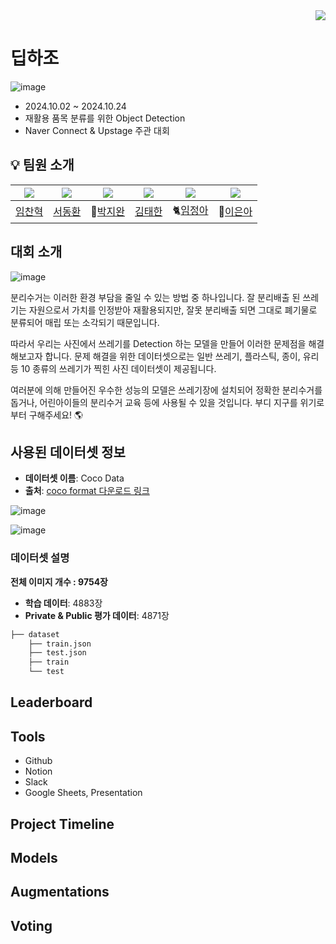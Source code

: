 <div align="right">
  <a href="https://hits.seeyoufarm.com"><img src="https://hits.seeyoufarm.com/api/count/incr/badge.svg?url=https://github.com/boostcampaitech7/level2-objectdetection-cv-18&count_bg=%23C6D2FF&title_bg=%23555555&icon=&icon_color=%23FFFFFF&title=hits&edge_flat=false"/></a>
</div>

# 딥하조
![image](https://github.com/user-attachments/assets/e05c3769-17ff-4d36-8cec-55be088530ca)
- 2024.10.02 ~ 2024.10.24
- 재활용 품목 분류를 위한 Object Detection
- Naver Connect & Upstage 주관 대회

## 💡 팀원 소개

| [![](https://avatars.githubusercontent.com/chan-note)](https://github.com/chan-note) | [![](https://avatars.githubusercontent.com/Donghwan127)](https://github.com/Donghwan127) | [![](https://avatars.githubusercontent.com/batwan01)](https://github.com/batwan01) | [![](https://avatars.githubusercontent.com/taehan79-kim)](https://github.com/taehan79-kim) | [![](https://avatars.githubusercontent.com/nOctaveLay)](https://github.com/nOctaveLay)  | [![](https://avatars.githubusercontent.com/Two-Silver)](https://github.com/Two-Silver)  |
| ---------------------------------------------------- | ------------------------------------------------------ | --------------------------------------------------- | ------------------------------------------------------- | ----------------------------------------------------- | ----------------------------------------------------- |
| [임찬혁](https://github.com/chan-note)                  | [서동환](https://github.com/Donghwan127)                  | 🦇[박지완](https://github.com/batwan01)          | [김태한](https://github.com/taehan79-kim)                  | 🐈[임정아](https://github.com/nOctaveLay)                  | 🐡[이은아](https://github.com/Two-Silver)                  |

## 대회 소개

![image](https://github.com/user-attachments/assets/c3f7a3e7-dffc-427e-ac34-57b2c4659b21)

분리수거는 이러한 환경 부담을 줄일 수 있는 방법 중 하나입니다. 잘 분리배출 된 쓰레기는 자원으로서 가치를 인정받아 재활용되지만, 잘못 분리배출 되면 그대로 폐기물로 분류되어 매립 또는 소각되기 때문입니다.

따라서 우리는 사진에서 쓰레기를 Detection 하는 모델을 만들어 이러한 문제점을 해결해보고자 합니다. 문제 해결을 위한 데이터셋으로는 일반 쓰레기, 플라스틱, 종이, 유리 등 10 종류의 쓰레기가 찍힌 사진 데이터셋이 제공됩니다.

여러분에 의해 만들어진 우수한 성능의 모델은 쓰레기장에 설치되어 정확한 분리수거를 돕거나, 어린아이들의 분리수거 교육 등에 사용될 수 있을 것입니다. 부디 지구를 위기로부터 구해주세요! 🌎

## 사용된 데이터셋 정보

- **데이터셋 이름**: Coco Data
- **출처**: [coco format 다운로드 링크](https://aistages-api-public-prod.s3.amazonaws.com/app/Competitions/000325/data/data.tar.gz)

![image](https://github.com/user-attachments/assets/a01e996d-39e2-45f7-9bee-4e7e837ae6b6)


![image](https://github.com/user-attachments/assets/2790b64a-26c1-4cc4-be7a-269b6121c567)

### 데이터셋 설명

**전체 이미지 개수 : 9754장**
- **학습 데이터**:  4883장
- **Private & Public 평가 데이터**: 4871장

```bash
├── dataset
    ├── train.json
    ├── test.json
    ├── train
    └── test
```

## Leaderboard


## Tools
- Github
- Notion
- Slack
- Google Sheets, Presentation

## Project Timeline


## Models



## Augmentations


## Voting


